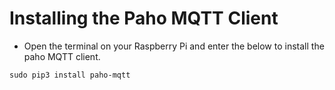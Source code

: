 # Installing the Paho MQTT Client

- Open the terminal on your Raspberry Pi and enter the below to install the paho MQTT client.
```
sudo pip3 install paho-mqtt
```